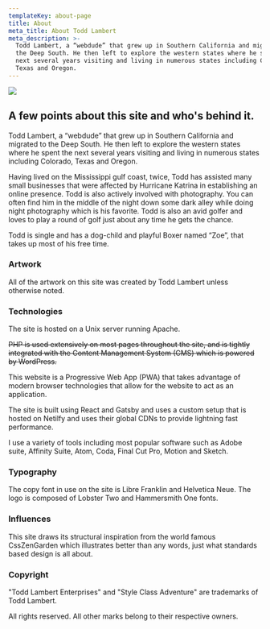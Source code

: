 ```yaml
---
templateKey: about-page
title: About
meta_title: About Todd Lambert
meta_description: >-
  Todd Lambert, a “webdude” that grew up in Southern California and migrated to
  the Deep South. He then left to explore the western states where he spent the
  next several years visiting and living in numerous states including Colorado,
  Texas and Oregon.
---
```

![](/img/todd-camping.jpg)

## A few points about this site and who's behind it.

Todd Lambert, a “webdude” that grew up in Southern California and migrated to the Deep South. He then left to explore the western states where he spent the next several years visiting and living in numerous states including Colorado, Texas and Oregon.

Having lived on the Mississippi gulf coast, twice, Todd has assisted many small businesses that were affected by Hurricane Katrina in establishing an online presence. Todd is also actively involved with photography. You can often find him in the middle of the night down some dark alley while doing night photography which is his favorite. Todd is also an avid golfer and loves to play a round of golf just about any time he gets the chance.

Todd is single and has a dog-child and playful Boxer named “Zoe”, that takes up most of his free time.

### Artwork

All of the artwork on this site was created by Todd Lambert unless otherwise noted.

### Technologies

The site is hosted on a Unix server running Apache.

~~PHP is used extensively on most pages throughout the site, and is tightly integrated with the Content Management System (CMS) which is powered by WordPress.~~

This website is a Progressive Web App (PWA) that takes advantage of modern browser technologies that allow for the website to act as an application.

The site is built using React and Gatsby and uses a custom setup that is hosted on Netilfy and uses their global CDNs to provide lightning fast performance.

I use a variety of tools including most popular software such as Adobe suite, Affinity Suite, Atom, Coda, Final Cut Pro, Motion and Sketch.

### Typography

The copy font in use on the site is Libre Franklin and Helvetica Neue. The logo is composed of Lobster Two and Hammersmith One fonts.

### Influences

This site draws its structural inspiration from the world famous CssZenGarden which illustrates better than any words, just what standards based design is all about.

### Copyright

"Todd Lambert Enterprises" and "Style Class Adventure" are trademarks of Todd Lambert.

All rights reserved. All other marks belong to their respective owners.

